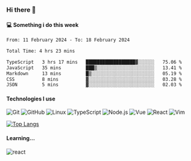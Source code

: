 ### Hi there 👋

#### 💻 Something i do this week

<!--START_SECTION:waka-->

```txt
From: 11 February 2024 - To: 18 February 2024

Total Time: 4 hrs 23 mins

TypeScript   3 hrs 17 mins   ██████████████████▓░░░░░░   75.06 %
JavaScript   35 mins         ███▒░░░░░░░░░░░░░░░░░░░░░   13.41 %
Markdown     13 mins         █▒░░░░░░░░░░░░░░░░░░░░░░░   05.19 %
CSS          8 mins          ▓░░░░░░░░░░░░░░░░░░░░░░░░   03.28 %
JSON         5 mins          ▓░░░░░░░░░░░░░░░░░░░░░░░░   02.03 %
```

<!--END_SECTION:waka-->


#### Technologies I use
![Git](https://img.shields.io/badge/-Git-222222?style=flat&logo=git&logoColor=F05032)
![GitHub](https://img.shields.io/badge/-GitHub-181717?style=flat&logo=github)
![Linux](https://img.shields.io/badge/-Linux-222222?style=flat&logo=linux&logoColor=FCC624)
![TypeScript](https://img.shields.io/badge/-TypeScript-000000?style=flat&logo=typescript)
![Node.js](https://img.shields.io/badge/-Node.js-222222?style=flat&logo=node.js&logoColor=339933)
![Vue](https://img.shields.io/badge/-Vue-222222?style=flat&logo=Vue.js&logoColor=4FC08D)
![React](https://img.shields.io/badge/-React-222222?style=flat&logo=React&logoColor=blue)
![Vim](https://img.shields.io/badge/-Vim-222222?style=flat&logo=Vim&logoColor=green)

[![Top Langs](https://github-readme-stats.vercel.app/api/top-langs/?username=GodlessLiu&layout=compact)](https://github.com/anuraghazra/github-readme-stats)
#### Learning...
![react](https://img.shields.io/badge/react-18-blue.svg)
